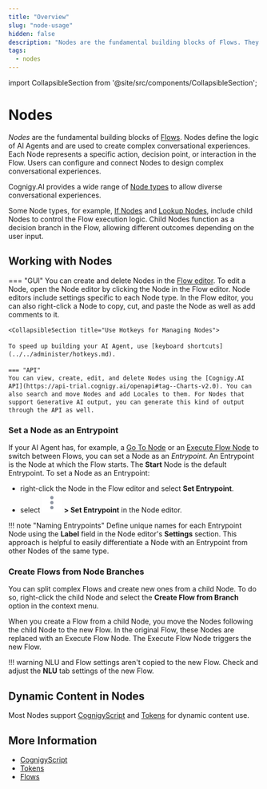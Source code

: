 ```yaml
---
title: "Overview"
slug: "node-usage"
hidden: false
description: "Nodes are the fundamental building blocks of Flows. They define the logic of AI Agents and are used to create complex conversational experiences."
tags:
  - nodes
---
```

import CollapsibleSection from '@site/src/components/CollapsibleSection';


# Nodes

_Nodes_ are the fundamental building blocks of [Flows](../flows/overview.md). Nodes define the logic of AI Agents and are used to create complex conversational experiences. Each Node represents a specific action, decision point, or interaction in the Flow. Users can configure and connect Nodes to design complex conversational experiences.

Cognigy.AI provides a wide range of [Node types](../node-reference/overview.md) to allow diverse conversational experiences.

Some Node types, for example, [If Nodes](../node-reference/logic/if.md) and [Lookup Nodes](../node-reference/logic/lookup.md), include child Nodes to control the Flow execution logic. Child Nodes function as a decision branch in the Flow, allowing different outcomes depending on the user input.

## Working with Nodes

=== "GUI"
    You can create and delete Nodes in the [Flow editor](../flows/editor.md). To edit a Node, open the Node editor by clicking the Node in the Flow editor. Node editors include settings specific to each Node type. In the Flow editor, you can also right-click a Node to copy, cut, and paste the Node as well as add comments to it.

    <CollapsibleSection title="Use Hotkeys for Managing Nodes">

    To speed up building your AI Agent, use [keyboard shortcuts](../../administer/hotkeys.md).

    === "API"
    You can view, create, edit, and delete Nodes using the [Cognigy.AI API](https://api-trial.cognigy.ai/openapi#tag--Charts-v2.0). You can also search and move Nodes and add Locales to them. For Nodes that support Generative AI output, you can generate this kind of output through the API as well.

</CollapsibleSection>


### Set a Node as an Entrypoint

If your AI Agent has, for example, a [Go To Node](../node-reference/logic/go-to.md) or an [Execute Flow Node](../node-reference/logic/execute-flow.md) to switch between Flows, you can set a Node as an _Entrypoint_. An Entrypoint is the Node at which the Flow starts. The **Start** Node is the default Entrypoint. To set a Node as an Entrypoint:

- right-click the Node in the Flow editor and select **Set Entrypoint**.
- select ![vertical ellipsis](../../../../static/img/_assets/icons/vertical-ellipsis.svg) **> Set Entrypoint** in the Node editor.

!!! note "Naming Entrypoints"
    Define unique names for each Entrypoint Node using the **Label** field in the Node editor's **Settings** section. This approach is helpful to easily differentiate a Node with an Entrypoint from other Nodes of the same type.

### Create Flows from Node Branches

You can split complex Flows and create new ones from a child Node. To do so, right-click the child Node and select the **Create Flow from Branch** option in the context menu.

When you create a Flow from a child Node, you move the Nodes following the child Node to the new Flow. In the original Flow, these Nodes are replaced with an Execute Flow Node. The Execute Flow Node triggers the new Flow.

!!! warning
    NLU and Flow settings aren't copied to the new Flow. Check and adjust the **NLU** tab settings of the new Flow.

## Dynamic Content in Nodes

Most Nodes support [CognigyScript](../cognigyscript.md) and [Tokens](../tokens.md) for dynamic content use.

## More Information

- [CognigyScript](../cognigyscript.md)
- [Tokens](../tokens.md)
- [Flows](../flows/overview.md)

